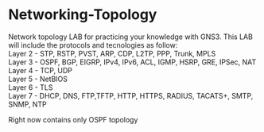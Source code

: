 # Networking-Topology
Network topology LAB for practicing your knowledge with GNS3.
This LAB will include the protocols and tecnologies as follow:	
Layer 2 - STP, RSTP, PVST, ARP, CDP, L2TP, PPP, Trunk, MPLS		
Layer 3 - OSPF, BGP, EIGRP, IPv4, IPv6, ACL, IGMP, HSRP, GRE, IPSec, NAT	
Layer 4 - TCP, UDP	
Layer 5 - NetBIOS	
Layer 6 - TLS	
Layer 7 - DHCP, DNS, FTP,TFTP, HTTP, HTTPS, RADIUS, TACATS+, SMTP, SNMP, NTP	

Right now contains only OSPF topology


